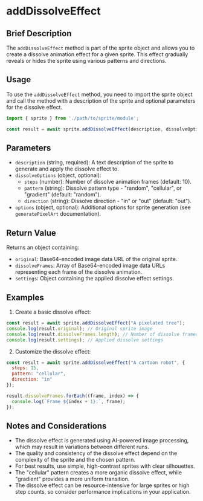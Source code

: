 # addDissolveEffect

## Brief Description

The `addDissolveEffect` method is part of the sprite object and allows you to create a dissolve animation effect for a given sprite. This effect gradually reveals or hides the sprite using various patterns and directions.

## Usage

To use the `addDissolveEffect` method, you need to import the sprite object and call the method with a description of the sprite and optional parameters for the dissolve effect.

```javascript
import { sprite } from './path/to/sprite/module';

const result = await sprite.addDissolveEffect(description, dissolveOptions, options);
```

## Parameters

- `description` (string, required): A text description of the sprite to generate and apply the dissolve effect to.
- `dissolveOptions` (object, optional):
  - `steps` (number): Number of dissolve animation frames (default: 10).
  - `pattern` (string): Dissolve pattern type - "random", "cellular", or "gradient" (default: "random").
  - `direction` (string): Dissolve direction - "in" or "out" (default: "out").
- `options` (object, optional): Additional options for sprite generation (see `generatePixelArt` documentation).

## Return Value

Returns an object containing:
- `original`: Base64-encoded image data URL of the original sprite.
- `dissolveFrames`: Array of Base64-encoded image data URLs representing each frame of the dissolve animation.
- `settings`: Object containing the applied dissolve effect settings.

## Examples

1. Create a basic dissolve effect:

```javascript
const result = await sprite.addDissolveEffect("A pixelated tree");
console.log(result.original); // Original sprite image
console.log(result.dissolveFrames.length); // Number of dissolve frames
console.log(result.settings); // Applied dissolve settings
```

2. Customize the dissolve effect:

```javascript
const result = await sprite.addDissolveEffect("A cartoon robot", {
  steps: 15,
  pattern: "cellular",
  direction: "in"
});

result.dissolveFrames.forEach((frame, index) => {
  console.log(`Frame ${index + 1}:`, frame);
});
```

## Notes and Considerations

- The dissolve effect is generated using AI-powered image processing, which may result in variations between different runs.
- The quality and consistency of the dissolve effect depend on the complexity of the sprite and the chosen pattern.
- For best results, use simple, high-contrast sprites with clear silhouettes.
- The "cellular" pattern creates a more organic dissolve effect, while "gradient" provides a more uniform transition.
- The dissolve effect can be resource-intensive for large sprites or high step counts, so consider performance implications in your application.